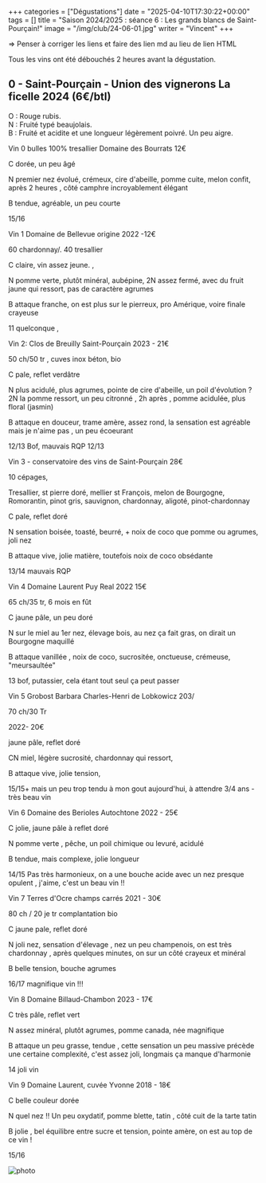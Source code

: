 +++
categories = ["Dégustations"]
date = "2025-04-10T17:30:22+00:00"
tags = []
title = "Saison 2024/2025 : séance 6 : Les grands blancs de Saint-Pourçain!"
image = "/img/club/24-06-01.jpg"
writer = "Vincent"
+++


=> Penser à corriger les liens et faire des lien md au lieu de lien HTML

Tous les vins ont été débouchés 2 heures avant la dégustation.  

## 0 - Saint-Pourçain - Union des vignerons La ficelle 2024 (6€/btl)

O : Rouge rubis.  
N : Fruité typé beaujolais.  
B : Fruité et acidite et une longueur légèrement poivré. Un peu aigre.


Vin 0 bulles 100% tresallier Domaine des Bourrats 12€

C dorée, un peu âgé 

N premier nez évolué, crémeux, cire d'abeille, pomme cuite, melon confit, après 2 heures , côté camphre incroyablement élégant

B tendue, agréable, un peu courte

15/16


Vin 1 Domaine de Bellevue origine 2022 -12€

60 chardonnay/. 40 tresallier

C claire, vin assez jeune. ,

N pomme verte, plutôt minéral, aubépine, 2N assez fermé, avec du fruit jaune qui ressort, pas de caractère agrumes

B attaque franche, on est plus sur le pierreux, pro Amérique, voire finale crayeuse 

11 quelconque ,


Vin 2: Clos de Breuilly Saint-Pourçain 2023 - 21€

50 ch/50 tr , cuves inox béton, bio

C pale, reflet verdâtre

N plus acidulé, plus agrumes, pointe de cire d'abeille, un poil d'évolution ? 2N la pomme ressort, un peu citronné , 2h après , pomme acidulée, plus floral (jasmin)

B attaque en douceur, trame amère, assez rond, la sensation est agréable mais je n'aime pas , un peu écoeurant

12/13 Bof, mauvais RQP 12/13


Vin 3 - conservatoire des vins de Saint-Pourçain 28€

10 cépages, 

Tresallier, st pierre doré, mellier st François, melon de Bourgogne, Romorantin, pinot gris, sauvignon, chardonnay, aligoté, pinot-chardonnay

C pale, reflet doré 

N sensation boisée, toasté, beurré, + noix de coco que pomme ou agrumes, joli nez 

B attaque vive, jolie matière, toutefois noix de coco obsédante 

13/14 mauvais RQP


Vin 4 Domaine Laurent Puy Real 2022 15€

65 ch/35 tr, 6 mois en fût 

C jaune pâle, un peu doré 

N sur le miel au 1er nez, élevage bois, au nez ça fait gras, on dirait un Bourgogne maquillé

B attaque vanillée , noix de coco, sucrositée, onctueuse, crémeuse, "meursaultée"

13 bof, putassier, cela étant tout seul ça peut passer


Vin 5 Grobost Barbara Charles-Henri de Lobkowicz 203/

70 ch/30 Tr

2022- 20€

jaune pâle, reflet doré

CN miel, légère sucrosité, chardonnay qui ressort, 

B attaque vive, jolie tension, 

15/15+ mais un peu trop tendu à mon gout aujourd'hui, à attendre 3/4 ans - très beau vin


Vin 6 Domaine des Berioles Autochtone 2022 - 25€

C jolie, jaune pâle à reflet doré

N pomme verte , pêche, un poil chimique ou levuré, acidulé

B tendue, mais complexe, jolie longueur 

14/15 Pas très harmonieux, on a une bouche acide avec un nez presque opulent , j'aime, c'est un beau vin !!


Vin 7 Terres d'Ocre champs carrés 2021 - 30€

80 ch / 20 je tr complantation bio

C jaune pale, reflet doré 

N joli nez, sensation d'élevage , nez un peu champenois, on est très chardonnay , après quelques minutes, on sur un côté crayeux et minéral 

B belle tension, bouche agrumes 

16/17 magnifique vin !!!


Vin 8 Domaine Billaud-Chambon 2023 - 17€

C très pâle, reflet vert

N assez minéral, plutôt agrumes, pomme canada, née magnifique 

B attaque un peu grasse, tendue , cette sensation un peu massive précède une certaine complexité, c'est assez joli, longmais ça manque d'harmonie 

14 joli vin


Vin 9 Domaine Laurent, cuvée Yvonne 2018 - 18€

C belle couleur dorée 

N quel nez !! Un peu oxydatif, pomme blette, tatin , côté cuit de la tarte tatin

B jolie , bel équilibre entre sucre et tension, pointe amère, on est au top de ce vin !

15/16


![photo][1]

[1]: /img/club/24-06-01.jpg
